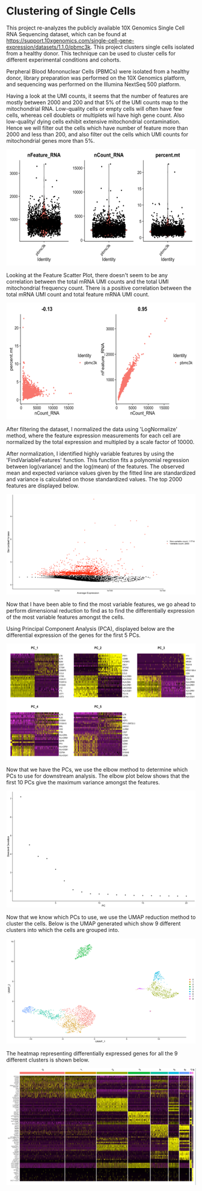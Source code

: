 # Clustering of Single Cells

This project re-analyzes the publicly available 10X Genomics Single Cell RNA Sequencing dataset, which can be found at https://support.10xgenomics.com/single-cell-gene-expression/datasets/1.1.0/pbmc3k. This project clusters single cells isolated from a healthy donor. This technique can be used to cluster cells for different experimental conditions and cohorts.      

Perpheral Blood Mononuclear Cells (PBMCs) were isolated from a healthy donor, library preparation was performed on the 10X Genomics platform, and sequencing was performed on the Illumina NextSeq 500 platform.

Having a look at the UMI counts, it seems that the number of features are mostly between 2000 and 200 and that 5% of the UMI counts map to the mitochondrial RNA. Low-quality cells or empty cells will often have few cells, whereas cell doublets or multiplets wil have high gene count. Also low-quality/ dying cells exhibit extensive mitochondrial contamination. Hence we will filter out the cells which have number of feature more than 2000 and less than 200, and also filter out the cells which UMI counts for mitochondrial genes more than 5%.

![](Figures/violinplot.png)    

Looking at the Feature Scatter Plot, there doesn't seem to be any correlation between the total mRNA UMI counts and the total UMI mitochondrial frequency count. There is a positive correlation between the total mRNA UMI count and total feature mRNA UMI count.    

![](Figures/featurescatter.png)

After filtering the dataset, I normalized the data using 'LogNormalize' method, where the feature expression measurements for each cell are normalized by the total expression and multipled by a scale factor of 10000.    

After normalization, I identified highly variable features by using the 'FindVariableFeatures' function. This function fits a polynomial regression between log(variance) and the log(mean) of the features. The observed mean and expected variance values given by the fitted line are standardized and variance is calculated on those standardized values. The top 2000 features are displayed below.     

![](Figures/variablefeatureplot.png)

Now that I have been able to find the most variable features, we go ahead to perform dimensional reduction to find as to find the differentially expression of the most variable features amongst the cells.    

Using Principal Component Analysis (PCA), displayed below are the differential expression of the genes for the first 5 PCs.  

![](Figures/dimheatmap.png)

Now that we have the PCs, we use the elbow method to determine which PCs to use for downstream analysis. The elbow plot below shows that the first 10 PCs give the maximum variance amongst the features.    

![](Figures/elbowplot.png)

Now that we know which PCs to use, we use the UMAP reduction method to cluster the cells. Below is the UMAP generated which show 9 different clusters into which the cells are grouped into.   

![](Figures/umap.png)

The heatmap representing differentially expressed genes for all the 9 different clusters is shown below.

![](Figures/doheatmap.png)




